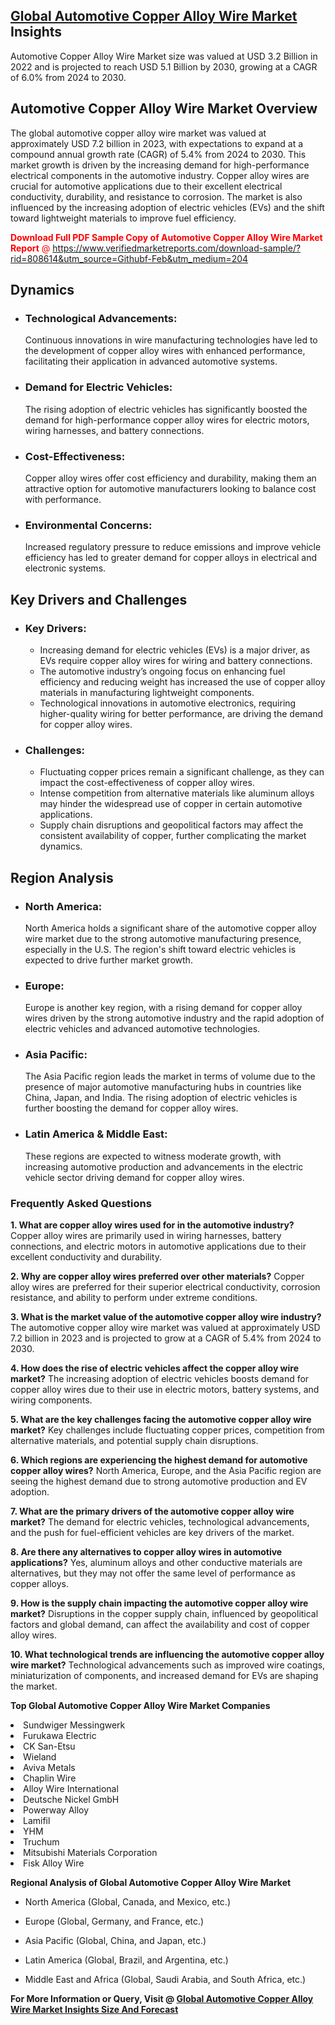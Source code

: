 <h2><a href="https://www.verifiedmarketreports.com/download-sample/?rid=808614&amp;utm_source=Githubf&amp;utm_medium=204" target="_blank">Global Automotive Copper Alloy Wire Market</a> Insights</h2><p>Automotive Copper Alloy Wire Market size was valued at USD 3.2 Billion in 2022 and is projected to reach USD 5.1 Billion by 2030, growing at a CAGR of 6.0% from 2024 to 2030.</p><p> <h2>Automotive Copper Alloy Wire Market Overview</h2> <p>The global automotive copper alloy wire market was valued at approximately USD 7.2 billion in 2023, with expectations to expand at a compound annual growth rate (CAGR) of 5.4% from 2024 to 2030. This market growth is driven by the increasing demand for high-performance electrical components in the automotive industry. Copper alloy wires are crucial for automotive applications due to their excellent electrical conductivity, durability, and resistance to corrosion. The market is also influenced by the increasing adoption of electric vehicles (EVs) and the shift toward lightweight materials to improve fuel efficiency. </p> <p><p><span class=""><span style="color: #ff0000;"><strong>Download Full PDF Sample Copy of Automotive Copper Alloy Wire Market Report</strong> @ </span><a href="https://www.verifiedmarketreports.com/download-sample/?rid=808614&amp;utm_source=Githubf-Feb&amp;utm_medium=204" target="_blank">https://www.verifiedmarketreports.com/download-sample/?rid=808614&amp;utm_source=Githubf-Feb&amp;utm_medium=204</a></span></p></p> <h2>Dynamics</h2> <ul> <li><h3>Technological Advancements:</h3> Continuous innovations in wire manufacturing technologies have led to the development of copper alloy wires with enhanced performance, facilitating their application in advanced automotive systems.</li> <li><h3>Demand for Electric Vehicles:</h3> The rising adoption of electric vehicles has significantly boosted the demand for high-performance copper alloy wires for electric motors, wiring harnesses, and battery connections.</li> <li><h3>Cost-Effectiveness:</h3> Copper alloy wires offer cost efficiency and durability, making them an attractive option for automotive manufacturers looking to balance cost with performance.</li> <li><h3>Environmental Concerns:</h3> Increased regulatory pressure to reduce emissions and improve vehicle efficiency has led to greater demand for copper alloys in electrical and electronic systems.</li> </ul> <h2>Key Drivers and Challenges</h2> <ul> <li><h3>Key Drivers:</h3> <ul> <li>Increasing demand for electric vehicles (EVs) is a major driver, as EVs require copper alloy wires for wiring and battery connections.</li> <li>The automotive industry’s ongoing focus on enhancing fuel efficiency and reducing weight has increased the use of copper alloy materials in manufacturing lightweight components.</li> <li>Technological innovations in automotive electronics, requiring higher-quality wiring for better performance, are driving the demand for copper alloy wires.</li> </ul> </li> <li><h3>Challenges:</h3> <ul> <li>Fluctuating copper prices remain a significant challenge, as they can impact the cost-effectiveness of copper alloy wires.</li> <li>Intense competition from alternative materials like aluminum alloys may hinder the widespread use of copper in certain automotive applications.</li> <li>Supply chain disruptions and geopolitical factors may affect the consistent availability of copper, further complicating the market dynamics.</li> </ul> </li> </ul> <h2>Region Analysis</h2> <ul> <li><h3>North America:</h3> North America holds a significant share of the automotive copper alloy wire market due to the strong automotive manufacturing presence, especially in the U.S. The region's shift toward electric vehicles is expected to drive further market growth.</li> <li><h3>Europe:</h3> Europe is another key region, with a rising demand for copper alloy wires driven by the strong automotive industry and the rapid adoption of electric vehicles and advanced automotive technologies.</li> <li><h3>Asia Pacific:</h3> The Asia Pacific region leads the market in terms of volume due to the presence of major automotive manufacturing hubs in countries like China, Japan, and India. The rising adoption of electric vehicles is further boosting the demand for copper alloy wires.</li> <li><h3>Latin America & Middle East:</h3> These regions are expected to witness moderate growth, with increasing automotive production and advancements in the electric vehicle sector driving demand for copper alloy wires.</li> </ul> <h3>Frequently Asked Questions</h3> <p><strong>1. What are copper alloy wires used for in the automotive industry?</strong> Copper alloy wires are primarily used in wiring harnesses, battery connections, and electric motors in automotive applications due to their excellent conductivity and durability.</p> <p><strong>2. Why are copper alloy wires preferred over other materials?</strong> Copper alloy wires are preferred for their superior electrical conductivity, corrosion resistance, and ability to perform under extreme conditions.</p> <p><strong>3. What is the market value of the automotive copper alloy wire industry?</strong> The automotive copper alloy wire market was valued at approximately USD 7.2 billion in 2023 and is projected to grow at a CAGR of 5.4% from 2024 to 2030.</p> <p><strong>4. How does the rise of electric vehicles affect the copper alloy wire market?</strong> The increasing adoption of electric vehicles boosts demand for copper alloy wires due to their use in electric motors, battery systems, and wiring components.</p> <p><strong>5. What are the key challenges facing the automotive copper alloy wire market?</strong> Key challenges include fluctuating copper prices, competition from alternative materials, and potential supply chain disruptions.</p> <p><strong>6. Which regions are experiencing the highest demand for automotive copper alloy wires?</strong> North America, Europe, and the Asia Pacific region are seeing the highest demand due to strong automotive production and EV adoption.</p> <p><strong>7. What are the primary drivers of the automotive copper alloy wire market?</strong> The demand for electric vehicles, technological advancements, and the push for fuel-efficient vehicles are key drivers of the market.</p> <p><strong>8. Are there any alternatives to copper alloy wires in automotive applications?</strong> Yes, aluminum alloys and other conductive materials are alternatives, but they may not offer the same level of performance as copper alloys.</p> <p><strong>9. How is the supply chain impacting the automotive copper alloy wire market?</strong> Disruptions in the copper supply chain, influenced by geopolitical factors and global demand, can affect the availability and cost of copper alloy wires.</p> <p><strong>10. What technological trends are influencing the automotive copper alloy wire market?</strong> Technological advancements such as improved wire coatings, miniaturization of components, and increased demand for EVs are shaping the market.</p> </p><p><strong>Top Global Automotive Copper Alloy Wire Market Companies</strong></p><div data-test-id=""><p><li>Sundwiger Messingwerk</li><li> Furukawa Electric</li><li> CK San-Etsu</li><li> Wieland</li><li> Aviva Metals</li><li> Chaplin Wire</li><li> Alloy Wire International</li><li> Deutsche Nickel GmbH</li><li> Powerway Alloy</li><li> Lamifil</li><li> YHM</li><li> Truchum</li><li> Mitsubishi Materials Corporation</li><li> Fisk Alloy Wire</li></p><div><strong>Regional Analysis of&nbsp;Global Automotive Copper Alloy Wire Market</strong></div><ul><li dir="ltr"><p dir="ltr">North America&nbsp;(Global, Canada, and Mexico, etc.)</p></li><li dir="ltr"><p dir="ltr">Europe (Global, Germany, and France, etc.)</p></li><li dir="ltr"><p dir="ltr">Asia Pacific&nbsp;(Global, China, and Japan, etc.)</p></li><li dir="ltr"><p dir="ltr">Latin America&nbsp;(Global, Brazil, and Argentina, etc.)</p></li><li dir="ltr">Middle East and Africa&nbsp;(Global, Saudi Arabia, and South Africa, etc.)</li></ul><p><strong>For More Information or Query, Visit @&nbsp;</strong><strong><a href="https://www.verifiedmarketreports.com/product/automotive-copper-alloy-wire-market/?utm_source=Githubf&amp;utm_medium=204" target="_blank">Global Automotive Copper Alloy Wire Market Insights Size And Forecast</a></strong></p></div>
